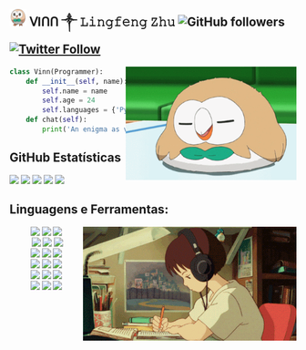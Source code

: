 ## <img width="30" alt="Rowlet" src="https://github.com/LingfengZhu/LingfengZhu/blob/main/Rowlet.png"> ᐯIᑎᑎ ༒ 𝙻𝚒𝚗𝚐𝚏𝚎𝚗𝚐 𝚉𝚑𝚞  <img alt="GitHub followers" src="https://img.shields.io/github/followers/LingfengZhu?style=social" /> <a href="https://twitter.com/OkamiMwaree"><img alt="Twitter Follow" src="https://img.shields.io/twitter/follow/Vinn85171873?style=social"></a>
<img align="right" width="300" src="https://github.com/LingfengZhu/LingfengZhu/blob/main/rowlet.gif" />

```Python
class Vinn(Programmer):
    def __init__(self, name):
        self.name = name
        self.age = 24
        self.languages = {'Python', 'R', 'Java', 'C++'}
    def chat(self):
        print('An enigma as vexing as life itself.')
```

## **GitHub Estatísticas**
![](https://github-profile-summary-cards.vercel.app/api/cards/profile-details?username=LingfengZhu&theme=monokai)
![](https://github-profile-summary-cards.vercel.app/api/cards/repos-per-language?username=LingfengZhu&theme=monokai)
![](https://github-profile-summary-cards.vercel.app/api/cards/most-commit-language?username=LingfengZhu&theme=monokai)
![](https://github-profile-summary-cards.vercel.app/api/cards/stats?username=LingfengZhu&theme=monokai)
![](https://github-profile-summary-cards.vercel.app/api/cards/productive-time?username=LingfengZhu&theme=monokai)

## **Linguagens e Ferramentas:**  
<p>
<img src="https://github.com/LingfengZhu/LingfengZhu/blob/main/homework.gif" align="right">
</div>
<div>

<div>
<p align="center">
  <img
    src="https://img.shields.io/badge/Python-FFD43B?style=for-the-badge&logo=python&logoColor=darkgreen"
  />
  <img
    src="https://img.shields.io/badge/TypeScript-007ACC?style=for-the-badge&logo=typescript&logoColor=white"
  />
  <img
    src="https://img.shields.io/badge/JavaScript-F7DF1E?style=for-the-badge&logo=javascript&logoColor=black"
  /><br />
   <img
    src="https://img.shields.io/badge/node.js%20-%2343853D.svg?&style=for-the-badge&logo=node.js&logoColor=white"
  />
  <img
    src="https://img.shields.io/badge/C%23-239120?style=for-the-badge&logo=c-sharp&logoColor=white"
  />
  <img
    src="https://img.shields.io/badge/C%2B%2B-00599C?style=for-the-badge&logo=c%2B%2B&logoColor=white"
  /><br />
  <img
    src="https://img.shields.io/badge/HTML5-E34F26?style=for-the-badge&logo=html5&logoColor=white"
  />
  <img
    src="https://img.shields.io/badge/TensorFlow-FF6F00?style=for-the-badge&logo=TensorFlow&logoColor=white"
  />
  <img
    src="https://img.shields.io/badge/Keras-D00000?style=for-the-badge&logo=Keras&logoColor=white"
  /><br />
  <img
    src="https://img.shields.io/badge/Java-ED8B00?style=for-the-badge&logo=java&logoColor=white"
  />
  <img
    src="https://img.shields.io/badge/Haskell-5D4F85?style=for-the-badge&logo=haskell&logoColor=white"
  />
    <img
    src="https://img.shields.io/badge/Amazon_AWS-232F3E?style=for-the-badge&logo=amazon-aws&logoColor=white"
  /><br />
  <img
    src="https://img.shields.io/badge/MongoDB-4EA94B?style=for-the-badge&logo=mongodb&logoColor=white"
  />
  <img
    src="https://img.shields.io/badge/redis-%23DD0031.svg?&style=for-the-badge&logo=redis&logoColor=white"
  />
  <img
    src="https://img.shields.io/badge/PostgreSQL-316192?style=for-the-badge&logo=postgresql&logoColor=white"
  /><br />
  <img
    src="https://img.shields.io/badge/GraphQl-E10098?style=for-the-badge&logo=graphql&logoColor=white"
  />
  <img
    src="https://img.shields.io/badge/firebase-ffca28?style=for-the-badge&logo=firebase&logoColor=black"
  />
  <img
    src="https://img.shields.io/badge/Git-F05032?style=for-the-badge&logo=git&logoColor=white"
  /><br />
